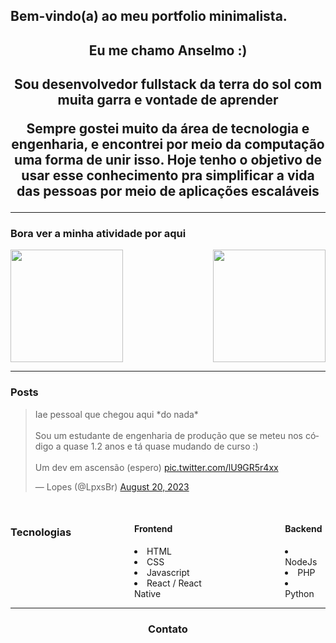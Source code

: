 ## Bem-vindo(a) ao meu portfolio minimalista.

<div align="center">
  <h2>Eu me chamo Anselmo :)<h2>
  <p>Sou desenvolvedor fullstack da terra do sol com muita garra e vontade de aprender</p>
  <p>Sempre gostei muito da área de tecnologia e engenharia, e encontrei por meio da computação uma forma de unir isso. Hoje tenho o objetivo de usar esse conhecimento pra simplificar a vida das pessoas por meio de aplicações escaláveis</p>
</div>

---

<div>
  <h3>Bora ver a minha atividade por aqui</h3>
</div>

<div>
    <img  height="180em" src="https://github-readme-stats.vercel.app/api?username=LpxsBr&show_icons=true&theme=github_dark&include_all_commits=true&count_private=true"/>
    <img align="right" height="180em" src="https://github-readme-stats.vercel.app/api/top-langs/?username=LpxsBr&layout=compact&langs_count=16&theme=github_dark"/>
</div>

---

<h3>Posts</h3>
<blockquote class="twitter-tweet"><p lang="pt" dir="ltr">Iae pessoal que chegou aqui *do nada*<br><br>Sou um estudante de engenharia de produção que se meteu nos código a quase 1.2 anos e tá quase mudando de curso :)<br><br>Um dev em ascensão (espero) <a href="https://t.co/lU9GR5r4xx">pic.twitter.com/lU9GR5r4xx</a></p>&mdash; Lopes (@LpxsBr) <a href="https://twitter.com/LpxsBr/status/1693055859620802784?ref_src=twsrc%5Etfw">August 20, 2023</a></blockquote>
<br>
<div style="display: flex; justify-content: center; gap: 20%">

  <div>
    <h3>Tecnologias</h3>
  </div>
  <div>
    <h4>Frontend</h4>
    <li>HTML</li>
    <li>CSS</li>
    <li>Javascript</li>
    <li>React / React Native</li>
  </div>
  <div>
    <h4>Backend</h4>
    <li>NodeJs</li>
    <li>PHP</li>
    <li>Python</li>
  </div>
</div>

---

<div align="center">
<h3>Contato</h3>
  <a href="https://www.linkedin.com/in/anselmolopess" target="_blank>
    <img  width="150em" src="https://img.shields.io/badge/-Anselmo%20Lopes-blue?style=flat-square&logo=Linkedin&logoColor=white&link=https://www.linkedin.com/in/anselmolopess"/>
  </a>
  
</div>
